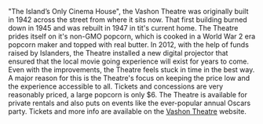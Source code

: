 "The Island’s Only Cinema House", the Vashon Theatre was originally built in 1942 across the street from where it sits now. That first building burned down in 1945 and was rebuilt in 1947 in tit's current home. The Theatre prides itself on it's non-GMO popcorn, which is cooked in a World War 2 era popcorn maker and topped with real butter. In 2012, with the help of funds raised by Islanders, the Theatre installed a new digital projector that ensured that the local movie going experience will exist for years to come. Even with the improvements, the Theatre feels stuck in time in the best way. A major reason for this is the Theatre's focus on keeping the price low and the experience accessible to all. Tickets and concessions are very reasonably priced, a large popcorn is only $6. The Theatre is available for private rentals and also puts on events like the ever-popular annual Oscars party. Tickets and more info are available on the [Vashon Theatre](https://vashontheatre.com/) website.
